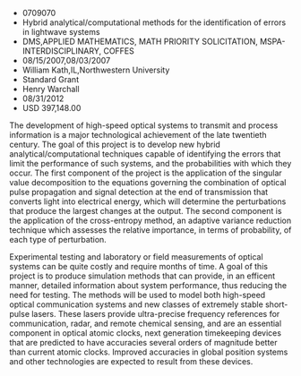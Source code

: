 
* 0709070
* Hybrid analytical/computational methods for the identification of errors in lightwave systems
* DMS,APPLIED MATHEMATICS, MATH PRIORITY SOLICITATION, MSPA-INTERDISCIPLINARY, COFFES
* 08/15/2007,08/03/2007
* William Kath,IL,Northwestern University
* Standard Grant
* Henry Warchall
* 08/31/2012
* USD 397,148.00

The development of high-speed optical systems to transmit and process
information is a major technological achievement of the late twentieth century.
The goal of this project is to develop new hybrid analytical/computational
techniques capable of identifying the errors that limit the performance of such
systems, and the probabilities with which they occur. The first component of the
project is the application of the singular value decomposition to the equations
governing the combination of optical pulse propagation and signal detection at
the end of transmission that converts light into electrical energy, which will
determine the perturbations that produce the largest changes at the output. The
second component is the application of the cross-entropy method, an adaptive
variance reduction technique which assesses the relative importance, in terms of
probability, of each type of perturbation.

Experimental testing and laboratory or field measurements of optical systems can
be quite costly and require months of time. A goal of this project is to produce
simulation methods that can provide, in an efficent manner, detailed information
about system performance, thus reducing the need for testing. The methods will
be used to model both high-speed optical communication systems and new classes
of extremely stable short-pulse lasers. These lasers provide ultra-precise
frequency references for communication, radar, and remote chemical sensing, and
are an essential component in optical atomic clocks, next generation timekeeping
devices that are predicted to have accuracies several orders of magnitude better
than current atomic clocks. Improved accuracies in global position systems and
other technologies are expected to result from these devices.
